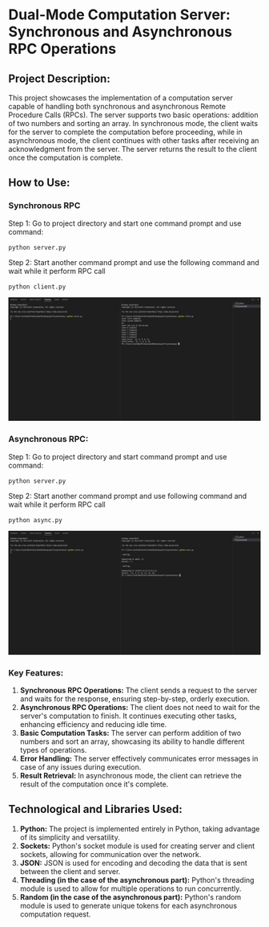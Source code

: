 # Dual-Mode Computation Server: Synchronous and Asynchronous RPC Operations

## Project Description:

This project showcases the implementation of a computation server capable of handling both synchronous and asynchronous Remote Procedure Calls (RPCs). The server supports two basic operations: addition of two numbers and sorting an array. In synchronous mode, the client waits for the server to complete the computation before proceeding, while in asynchronous mode, the client continues with other tasks after receiving an acknowledgment from the server. The server returns the result to the client once the computation is complete.

## How to Use:

### Synchronous RPC

Step 1: Go to project directory and start one command prompt and use command:

```
python server.py
```

Step 2: Start another command prompt and use the following command and wait while it perform RPC call

```
python client.py
```

![Untitled](https://raw.githubusercontent.com/EliteArrow/synchronous-asynchronous-rpc/main/synchronous/Screenshot/1%20Sync.jpeg)

### Asynchronous RPC:

Step 1: Go to project directory and start command prompt and use command:

```
python server.py
```

Step 2: Start another command prompt and use following command and wait while it perform RPC call

```
python async.py
```

![Untitled](https://raw.githubusercontent.com/EliteArrow/synchronous-asynchronous-rpc/main/asynchronous/Screenshot/2%20Async.jpeg)

### Key Features:

1. **Synchronous RPC Operations:** The client sends a request to the server and waits for the response, ensuring step-by-step, orderly execution.
2. **Asynchronous RPC Operations:** The client does not need to wait for the server's computation to finish. It continues executing other tasks, enhancing efficiency and reducing idle time.
3. **Basic Computation Tasks:** The server can perform addition of two numbers and sort an array, showcasing its ability to handle different types of operations.
4. **Error Handling:** The server effectively communicates error messages in case of any issues during execution.
5. **Result Retrieval:** In asynchronous mode, the client can retrieve the result of the computation once it's complete.

## Technological and Libraries Used:

1. **Python:** The project is implemented entirely in Python, taking advantage of its simplicity and versatility.
2. **Sockets:** Python's socket module is used for creating server and client sockets, allowing for communication over the network.
3. **JSON:** JSON is used for encoding and decoding the data that is sent between the client and server.
4. **Threading (in the case of the asynchronous part):** Python's threading module is used to allow for multiple operations to run concurrently.
5. **Random (in the case of the asynchronous part):** Python's random module is used to generate unique tokens for each asynchronous computation request.
